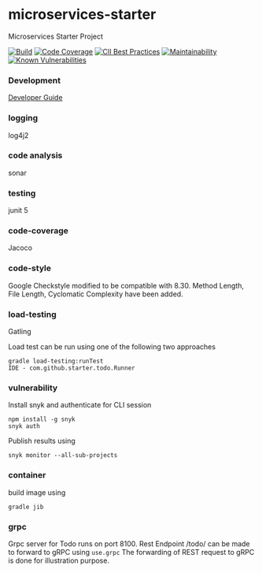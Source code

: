 # microservices-starter
Microservices Starter Project

[![Build](https://travis-ci.com/skhatri/microservices-starter-java.svg?branch=master)](https://travis-ci.com/github/skhatri/microservices-starter-java)
[![Code Coverage](https://img.shields.io/codecov/c/github/skhatri/microservices-starter-java/master.svg)](https://codecov.io/github/skhatri/microservices-starter-java?branch=master)
[![CII Best Practices](https://bestpractices.coreinfrastructure.org/projects/3827/badge)](https://bestpractices.coreinfrastructure.org/projects/3827)
[![Maintainability](https://api.codeclimate.com/v1/badges/587771b52b48dfc7c333/maintainability)](https://codeclimate.com/github/skhatri/microservices-starter-java/maintainability)
[![Known Vulnerabilities](https://snyk.io/test/github/skhatri/microservices-starter-java/badge.svg?targetFile=build.gradle.kts)](https://snyk.io/test/github/skhatri/microservices-starter-java?targetFile=build.gradle.kts)

### Development
[Developer Guide](DEV.md)

### logging
log4j2

### code analysis
sonar

### testing
junit 5

### code-coverage
Jacoco

### code-style
Google Checkstyle modified to be compatible with 8.30.
Method Length, File Length, Cyclomatic Complexity have been added.

### load-testing
Gatling

Load test can be run using one of the following two approaches
```
gradle load-testing:runTest
IDE - com.github.starter.todo.Runner
```

### vulnerability

Install snyk and authenticate for CLI session
```
npm install -g snyk
snyk auth
```

Publish results using

```
snyk monitor --all-sub-projects
```

### container
build image using
```
gradle jib 
```

### grpc
Grpc server for Todo runs on port 8100. Rest Endpoint /todo/ can be made to forward to gRPC using ```use.grpc```
The forwarding of REST request to gRPC is done for illustration purpose.



